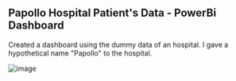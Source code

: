 ## Papollo Hospital Patient's Data - PowerBi Dashboard 

Created a dashboard using the dummy data of an hospital. I gave a hypothetical name "Papollo" to the hospital. 

![image](https://github.com/user-attachments/assets/456adab4-4fa3-4e61-a364-7e1d356ba167)
